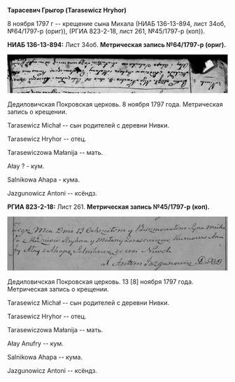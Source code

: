 **Тарасевич Грыгор (Tarasewicz Hryhor)**

8 ноября 1797 г -- крещение сына Михала (НИАБ 136-13-894, лист 34об,
№64/1797-р (ориг)), (РГИА 823-2-18, лист 261, №45/1797-р (коп)).

**НИАБ 136-13-894:** Лист 34об. **Метрическая запись №64/1797-р
(ориг).**

![](./media/425cd0d14f4769067aeac92e97e59a340698bf56.png)

Дедиловичская Покровская церковь. 8 ноября 1797 года. Метрическая запись
о крещении.

Tarasewicz Michał -- сын родителей с деревни Нивки.

Tarasewicz Hryhor -- отец.

Tarasewiczowa Małanija -- мать.

Ałay ? - кум.

Salnikowa Ahapa - кума.

Jazgunowicz Antoni -- ксёндз.

**РГИА 823-2-18:** Лист 261. **Метрическая запись №45/1797-р (коп).**

![](./media/87d0c93ae2e0a26856cc566a1dcfef4dd494f563.png)

Дедиловичская Покровская церковь. 13 \[8\] ноября 1797 года. Метрическая
запись о крещении.

Tarasewicz Michał -- сын родителей с деревни Нивки.

Tarasewicz Hryhor -- отец.

Tarasewiczowa Małanija -- мать.

Ałay Anufry -- кум.

Salnikowa Ahapa -- кума.

Jazgunowicz Antoni -- ксёндз.
